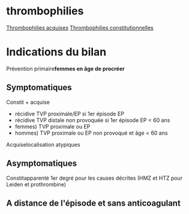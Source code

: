 # thrombophilies



[Thrombophilies acquises](#thrombophilies-acquisesnorgmd)
[Thrombophilies constitutionnelles](#thrombophilies-constitutionnellesnorgmd) 


# Indications du bilan


Prévention primaire**femmes en âge de procréer** 


## Symptomatiques


Constit + acquise 

- récidive TVP proximale/EP si 1er épisode EP 
- récidive TVP distale non provoquée si 1er épisode EP < 60 ans 
- femmes) TVP proximale ou EP 
- hommes) TVP proximale ou EP non provoqué et âge < 60 ans 

Acquiselocalisation atypiques 


## Asymptomatiques


Constitapparenté 1er degré pour les causes décrites (HMZ et HTZ pour Leiden et prothrombine) 


## A distance de l'épisode et sans anticoagulant

